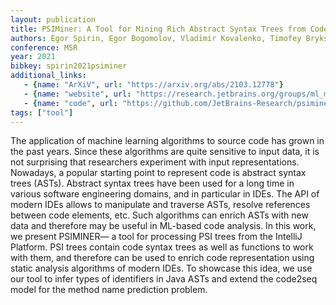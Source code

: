 ```yaml
---
layout: publication
title: PSIMiner: A Tool for Mining Rich Abstract Syntax Trees from Code
authors: Egor Spirin, Egor Bogomolov, Vladimir Kovalenko, Timofey Bryksin
conference: MSR
year: 2021
bibkey: spirin2021psiminer
additional_links:
   - {name: "ArXiV", url: "https://arxiv.org/abs/2103.12778"}
   - {name: "website", url: "https://research.jetbrains.org/groups/ml_methods/publications/"}
   - {name: "code", url: "https://github.com/JetBrains-Research/psiminer"}
tags: ["tool"]
---
```

The application of machine learning algorithms to source code has grown in the past years. Since these algorithms are quite sensitive to input data, it is not surprising that researchers experiment with input representations. Nowadays, a popular starting point to represent code is abstract syntax trees (ASTs). Abstract syntax trees have been used for a long time in various software engineering domains, and in particular in IDEs. The API of modern IDEs allows to manipulate and traverse ASTs, resolve references between code elements, etc. Such algorithms can enrich ASTs with new data and therefore may be useful in ML-based code analysis. In this work, we present PSIMINER— a tool for processing PSI trees from the IntelliJ Platform. PSI trees contain code syntax trees as well as functions to work with them, and therefore can be used to enrich code representation using static analysis algorithms of modern IDEs. To showcase this idea, we use our tool to infer types of identifiers in Java ASTs and extend the code2seq model for the method name prediction problem.
